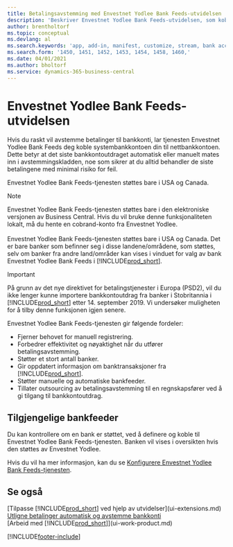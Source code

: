 ```yaml
---
title: Betalingsavstemming med Envestnet Yodlee Bank Feeds-utvidelsen
description: 'Beskriver Envestnet Yodlee Bank Feeds-utvidelsen, som kobles til bankkonti, slik at du raskt kan avstemme betalinger.'
author: brentholtorf
ms.topic: conceptual
ms.devlang: al
ms.search.keywords: 'app, add-in, manifest, customize, stream, bank account link'
ms.search.form: '1450, 1451, 1452, 1453, 1454, 1458, 1460,'
ms.date: 04/01/2021
ms.author: bholtorf
ms.service: dynamics-365-business-central
---
```

# Envestnet Yodlee Bank Feeds-utvidelsen

Hvis du raskt vil avstemme betalinger til bankkonti, lar tjenesten Envestnet Yodlee Bank Feeds deg koble systembankkontoen din til nettbankkontoen. Dette betyr at det siste bankkontoutdraget automatisk eller manuelt mates inn i avstemmingskladden, noe som sikrer at du alltid behandler de siste betalingene med minimal risiko for feil.

Envestnet Yodlee Bank Feeds-tjenesten støttes bare i USA og Canada.

> [!NOTE]
> Envestnet Yodlee Bank Feeds-tjenesten støttes bare i den elektroniske versjonen av Business Central. Hvis du vil bruke denne funksjonaliteten lokalt, må du hente en cobrand-konto fra Envestnet Yodlee.<br /><br />
> Envestnet Yodlee Bank Feeds-tjenesten støttes bare i USA og Canada.
> Det er bare banker som befinner seg i disse landene/områdene, som støttes, selv om banker fra andre land/områder kan vises i vinduet for valg av bank Envestnet Yodlee Bank Feeds i [!INCLUDE[prod_short](includes/prod_short.md)].

> [!IMPORTANT]
> På grunn av det nye direktivet for betalingstjenester i Europa (PSD2), vil du ikke lenger kunne importere bankkontoutdrag fra banker i Stobritannia i [!INCLUDE[prod_short](includes/prod_short.md)] etter 14. september 2019. Vi undersøker muligheten for å tilby denne funksjonen igjen senere.

Envestnet Yodlee Bank Feeds-tjenesten gir følgende fordeler:

* Fjerner behovet for manuell registrering.
* Forbedrer effektivitet og nøyaktighet når du utfører betalingsavstemming.
* Støtter et stort antall banker.
* Gir oppdatert informasjon om banktransaksjoner fra [!INCLUDE[prod_short](includes/prod_short.md)].
* Støtter manuelle og automatiske bankfeeder.
* Tillater outsourcing av betalingsavstemming til en regnskapsfører ved å gi tilgang til bankkontoutdrag.

## Tilgjengelige bankfeeder

Du kan kontrollere om en bank er støttet, ved å definere og koble til Envestnet Yodlee Bank Feeds-tjenesten. Banken vil vises i oversikten hvis den støttes av Envestnet Yodlee.

Hvis du vil ha mer informasjon, kan du se [Konfigurere Envestnet Yodlee Bank Feeds-tjenesten](bank-how-setup-bank-statement-service.md).

## Se også

[Tilpasse [!INCLUDE[prod_short](includes/prod_short.md)] ved hjelp av utvidelser](ui-extensions.md)  
[Utligne betalinger automatisk og avstemme bankkonti](receivables-apply-payments-auto-reconcile-bank-accounts.md)  
[Arbeid med [!INCLUDE[prod_short](includes/prod_short.md)]](ui-work-product.md)  

[!INCLUDE[footer-include](includes/footer-banner.md)]
